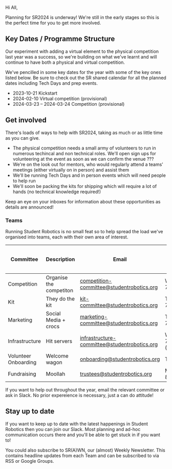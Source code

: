 
Hi All,


Planning for SR2024 is underway! We're still in the early stages so this is the perfect time for you to get more involved.

## Key Dates / Programme Structure

Our experiment with adding a virtual element to the physical competition last year was a success, so we're building on what we've learnt and will continue to have both a physical and virtual competition.

We've pencilled in some key dates for the year with some of the key ones listed below. Be sure to check out the SR shared calendar for all the planned dates including Tech Days and prep events.

- 2023-10-21 Kickstart
- 2024-02-10 Virtual competition (provisional)
- 2024-03-23 – 2024-03-24 Competition (provisional)

## Get involved

There's loads of ways to help with SR2024, taking as much or as little time as you can give.

- The physical competition needs a small army of volunteers to run in numerous techincal and non technical roles. We'll open sign ups for volunteering at the event as soon as we can confirm the venue ???
- We're on the look out for mentors, who would regularly attend a teams' meetings (either virtually on in person) and assist them
- We'll be running Tech Days and in person events which will need people to help run
- We'll soon be packing the kits for shipping which will require a lot of hands (no technical knowledge required!)

Keep an eye on your inboxes for information about these opportunities as details are announced!

### Teams

Running Student Robotics is no small feat so to help spread the load we've organised into teams, each with their own area of interest.

Committee| Description | Email | Current Meeting Time (UK time)
---|---|---|---|
Competition| Organise the competiton | competition-committee@studentrobotics.org| Wednesday 7:30pm
Kit| They do the kit | kit-committee@studentrobotics.org | Tuesday 7pm
Marketing| Social Media + crocs | marketing-committee@studentrobotics.org| Thursday 7:30pm
Infrastructure| Hit servers | infrastructure-committee@studentrobotics.org| Wednesday 7pm (monthly)
Volunteer Onboarding| Welcome wagon | onboarding@studentrobotics.org | TBC
Fundraising| Moollah | trustees@studentrobotics.org| Mondays 8:30pm

If you want to help out throughout the year, email the relevant committee or ask in Slack. No prior expereience is necessary, just a can do attitude!


## Stay up to date

If you want to keep up to date with the latest happenings in Student Robotics then you can join our Slack. Most planning and ad-hoc communication occurs there and you'll be able to get stuck in if you want to!

You could also subscribe to SR(A)WN, our (almost) Weekly Newsletter. This contains headline updates from each Team and can be subscribed to via RSS or Google Groups.

